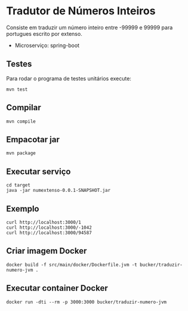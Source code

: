 # Tradutor de Números Inteiros

Consiste em traduzir um número inteiro entre -99999 e 99999 
para portugues escrito por extenso.

- Microserviço: spring-boot

## Testes
Para rodar o programa de testes unitários execute:
```
mvn test
```

## Compilar
```
mvn compile
```

## Empacotar jar
```
mvn package
```

## Executar serviço
```
cd target
java -jar numextenso-0.0.1-SNAPSHOT.jar
```

## Exemplo
```
curl http://localhost:3000/1
curl http://localhost:3000/-1042
curl http://localhost:3000/94587
```

## Criar imagem Docker
```
docker build -f src/main/docker/Dockerfile.jvm -t bucker/traduzir-numero-jvm .
```

## Executar container Docker
```
docker run -dti --rm -p 3000:3000 bucker/traduzir-numero-jvm
```

